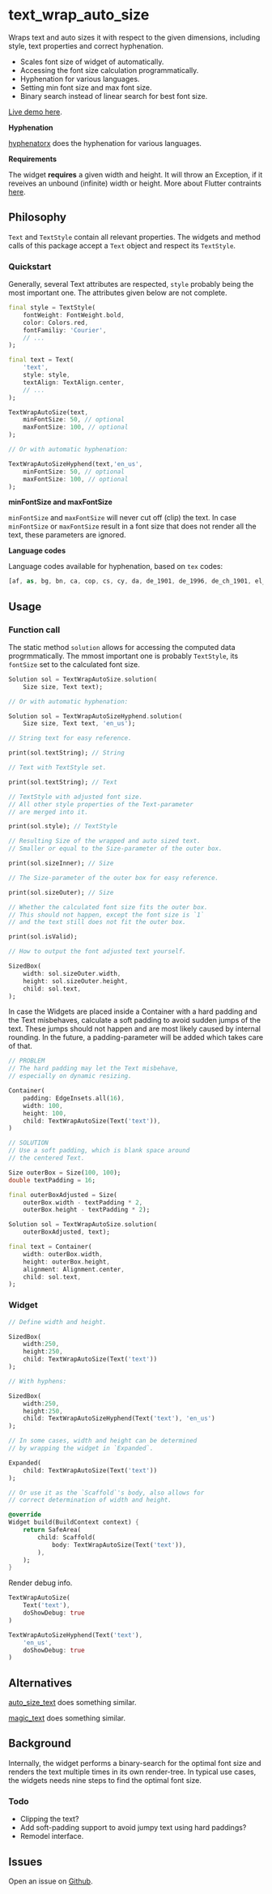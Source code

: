 # text_wrap_auto_size

Wraps text and auto sizes it with respect to the given dimensions, including style, text properties and correct hyphenation.

* Scales font size of widget of automatically.
* Accessing the font size calculation programmatically.
* Hyphenation for various languages.
* Setting min font size and max font size.
* Binary search instead of linear search for best font size.

[Live demo here](https://xerik.github.io/text_wrap_auto_size/).

**Hyphenation**

[hyphenatorx](https://pub.dev/packages/hyphenatorx) does the hyphenation for various languages.

**Requirements**

The widget **requires** a given width and height. It will throw an Exception, if it reveives an unbound (infinite) width or height. More about Flutter contraints [here](https://docs.flutter.dev/ui/layout/constraints).

## Philosophy

`Text` and `TextStyle` contain all relevant properties. The widgets and method calls of this package accept a `Text` object and respect its `TextStyle`. 

### Quickstart

Generally, several Text attributes are respected, `style` probably being the most important one. The attributes given below are not complete.

```dart
final style = TextStyle(
    fontWeight: FontWeight.bold, 
    color: Colors.red,
    fontFamiliy: 'Courier',  
    // ...
);

final text = Text(
    'text',
    style: style,
    textAlign: TextAlign.center,
    // ...
);

TextWrapAutoSize(text, 
    minFontSize: 50, // optional 
    maxFontSize: 100, // optional
);

// Or with automatic hyphenation:

TextWrapAutoSizeHyphend(text,'en_us', 
    minFontSize: 50, // optional 
    maxFontSize: 100, // optional
);
```

**minFontSize and maxFontSize**

`minFontSize` and `maxFontSize` will never cut off (clip) the text. In case `minFontSize` or `maxFontSize` result
in a font size that does not render all the text, these parameters are ignored.

**Language codes**

Language codes available for hyphenation, based on `tex` codes: 

```dart
[af, as, bg, bn, ca, cop, cs, cy, da, de_1901, de_1996, de_ch_1901, el_monoton, el_polyton, en_gb, en_us, eo, es, et, eu, fi, fr, fur, ga, gl, grc, gu, hi, hr, hsb, hu, hy, ia, id, is, it, ka, kmr, kn, la_x_classic, la, lt, lv, ml, mn_cyrl_x_lmc, mn_cyrl, mr, mul_ethi, nb, nl, nn, or, pa, pl, pms, pt, rm, ro, ru, sa, sh_cyrl, sk, sl, sv, ta, te, th, tk, tr, uk, zh_latn_pinyin]
```

## Usage

### Function call

The static method `solution` allows for accessing the computed data progrmmatically. The mmost important one is probably `TextStyle`, its `fontSize` set to the calculated font size. 

```dart
Solution sol = TextWrapAutoSize.solution(
    Size size, Text text);

// Or with automatic hyphenation:

Solution sol = TextWrapAutoSizeHyphend.solution(
    Size size, Text text, 'en_us');

// String text for easy reference.

print(sol.textString); // String 

// Text with TextStyle set.

print(sol.textString); // Text 

// TextStyle with adjusted font size.  
// All other style properties of the Text-parameter 
// are merged into it.

print(sol.style); // TextStyle 

// Resulting Size of the wrapped and auto sized text.
// Smaller or equal to the Size-parameter of the outer box.

print(sol.sizeInner); // Size

// The Size-parameter of the outer box for easy reference.

print(sol.sizeOuter); // Size

// Whether the calculated font size fits the outer box.
// This should not happen, except the font size is `1` 
// and the text still does not fit the outer box.

print(sol.isValid);

// How to output the font adjusted text yourself.

SizedBox(
    width: sol.sizeOuter.width,
    height: sol.sizeOuter.height,
    child: sol.text,
);
```

In case the Widgets are placed inside a Container with a hard padding and the Text misbehaves, calculate a soft padding to avoid sudden jumps of the text. These jumps should not happen and are most likely caused by internal rounding. In the future, a padding-parameter will be added which takes care of that.

```dart
// PROBLEM
// The hard padding may let the Text misbehave,
// especially on dynamic resizing.

Container(
    padding: EdgeInsets.all(16),
    width: 100,
    height: 100,
    child: TextWrapAutoSize(Text('text')),
)

// SOLUTION
// Use a soft padding, which is blank space around
// the centered Text.

Size outerBox = Size(100, 100);
double textPadding = 16;

final outerBoxAdjusted = Size(
    outerBox.width - textPadding * 2,
    outerBox.height - textPadding * 2);

Solution sol = TextWrapAutoSize.solution(
    outerBoxAdjusted, text);

final text = Container(
    width: outerBox.width,
    height: outerBox.height,
    alignment: Alignment.center,
    child: sol.text,
);
```

### Widget

```dart
// Define width and height.

SizedBox(
    width:250,
    height:250,
    child: TextWrapAutoSize(Text('text'))
);

// With hyphens:

SizedBox(
    width:250,
    height:250,
    child: TextWrapAutoSizeHyphend(Text('text'), 'en_us')
);

// In some cases, width and height can be determined 
// by wrapping the widget in `Expanded`.

Expanded(
    child: TextWrapAutoSize(Text('text'))
);

// Or use it as the `Scaffold`'s body, also allows for 
// correct determination of width and height.

@override
Widget build(BuildContext context) {
    return SafeArea(
        child: Scaffold(
            body: TextWrapAutoSize(Text('text')),
        ),
    );
}
```

Render debug info.

```dart 
TextWrapAutoSize(
    Text('text'), 
    doShowDebug: true
)

TextWrapAutoSizeHyphend(Text('text'), 
    'en_us', 
    doShowDebug: true
)
```

## Alternatives

[auto_size_text](https://pub.dev/packages/auto_size_text) does something similar.

[magic_text](https://pub.dev/packages/magic_text) does something similar.

## Background 

Internally, the widget performs a binary-search for the optimal font size and renders the text multiple times in its own render-tree. In typical use cases, the widgets needs nine steps to find the optimal font size.

### Todo

* Clipping the text?
* Add soft-padding support to avoid jumpy text using hard paddings?
* Remodel interface.

## Issues

Open an issue on [Github](https://github.com/xErik/text_wrap_auto_size/issues).